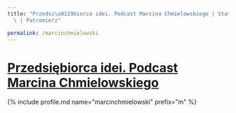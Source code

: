 ```yaml
---
title: "Przedsi\u0119biorca idei. Podcast Marcina Chmielowskiego | Statystyki patronite.pl\
  \ | Patromierz"

permalink: /marcinchmielowski
---
```


# [Przedsiębiorca idei. Podcast Marcina Chmielowskiego](https://patronite.pl/marcinchmielowski)

{% include profile.md name="marcinchmielowski" prefix="m" %}
